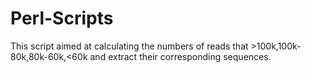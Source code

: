 # Perl-Scripts
This script aimed at calculating the numbers of reads that >100k,100k-80k,80k-60k,&lt;60k and extract their corresponding sequences.
